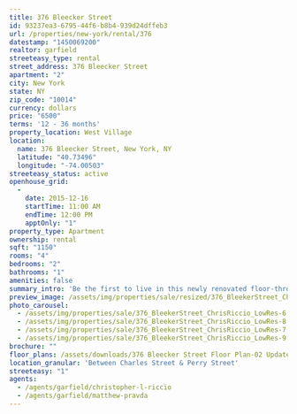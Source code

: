 ```yaml
---
title: 376 Bleecker Street
id: 93237ea3-6795-44f6-b8b4-939d24dffeb3
url: /properties/new-york/rental/376
datestamp: "1450069200"
realtor: garfield
streeteasy_type: rental
street_address: 376 Bleecker Street
apartment: "2"
city: New York
state: NY
zip_code: "10014"
currency: dollars
price: "6500"
terms: '12 - 36 months'
property_location: West Village
location:
  name: 376 Bleecker Street, New York, NY
  latitude: "40.73496"
  longitude: "-74.00503"
streeteasy_status: active
openhouse_grid:
  - 
    date: 2015-12-16
    startTime: 11:00 AM
    endTime: 12:00 PM
    apptOnly: "1"
property_type: Apartment
ownership: rental
sqft: "1150"
rooms: "4"
bedrooms: "2"
bathrooms: "1"
amenities: false
summary_intro: 'Be the first to live in this newly renovated floor-through, two bedroom apartment in the heart of the West Village. Located on Bleecker Street between Charles St. & Perry St. this apartment commands the entire third floor of a four story mixed use building. There is also a private large outdoor terrace accessed off the living area. Pictures and floor plan are above, available immediately.'
preview_image: /assets/img/properties/sale/resized/376_BleekerStreet_ChrisRiccio_LowRes-1.jpg
photo_carousel:
  - /assets/img/properties/sale/376_BleekerStreet_ChrisRiccio_LowRes-6.jpg
  - /assets/img/properties/sale/376_BleekerStreet_ChrisRiccio_LowRes-8.jpg
  - /assets/img/properties/sale/376_BleekerStreet_ChrisRiccio_LowRes-7.jpg
  - /assets/img/properties/sale/376_BleekerStreet_ChrisRiccio_LowRes-9.jpg
brochure: ""
floor_plans: /assets/downloads/376 Bleecker Street Floor Plan-02 Update.png
location_granular: 'Between Charles Street & Perry Street'
streeteasy: "1"
agents:
  - /agents/garfield/christopher-l-riccio
  - /agents/garfield/matthew-pravda
---
```

